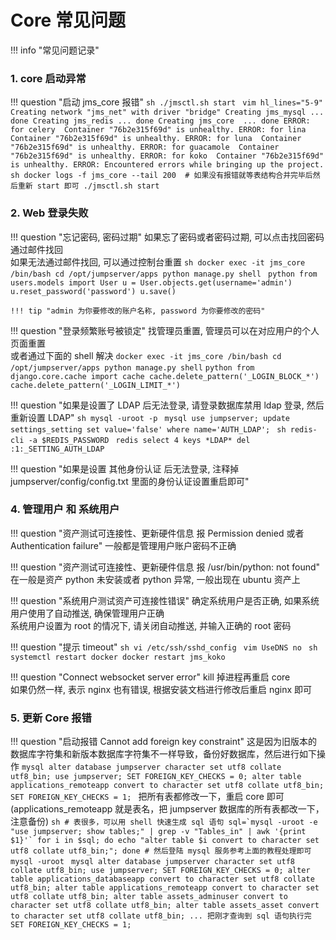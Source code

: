 # Core 常见问题

!!! info "常见问题记录"

### 1. core 启动异常

!!! question "启动 jms_core 报错"
    ```sh
    ./jmsctl.sh start
    ```
    ```vim hl_lines="5-9"
    Creating network "jms_net" with driver "bridge"
    Creating jms_mysql ... done
    Creating jms_redis ... done
    Creating jms_core  ... done
    ERROR: for celery  Container "76b2e315f69d" is unhealthy.
    ERROR: for lina  Container "76b2e315f69d" is unhealthy.
    ERROR: for luna  Container "76b2e315f69d" is unhealthy.
    ERROR: for guacamole  Container "76b2e315f69d" is unhealthy.
    ERROR: for koko  Container "76b2e315f69d" is unhealthy.
    ERROR: Encountered errors while bringing up the project.
    ```
    ```sh
    docker logs -f jms_core --tail 200  # 如果没有报错就等表结构合并完毕后然后重新 start 即可
    ./jmsctl.sh start
    ```

### 2. Web 登录失败

!!! question "忘记密码, 密码过期"
    如果忘了密码或者密码过期, 可以点击找回密码通过邮件找回  
    如果无法通过邮件找回, 可以通过控制台重置
    ```sh
    docker exec -it jms_core /bin/bash
    cd /opt/jumpserver/apps
    python manage.py shell
    ```
    ```python
    from users.models import User
    u = User.objects.get(username='admin')
    u.reset_password('password')
    u.save()
    ```

    !!! tip "admin 为你要修改的账户名称, password 为你要修改的密码"

!!! question "登录频繁账号被锁定"
    找管理员重置, 管理员可以在对应用户的个人页面重置  
    或者通过下面的 shell 解决
    ```
    docker exec -it jms_core /bin/bash
    cd /opt/jumpserver/apps
    python manage.py shell
    ```
    ```python
    from django.core.cache import cache
    cache.delete_pattern('_LOGIN_BLOCK_*')
    cache.delete_pattern('_LOGIN_LIMIT_*')
    ```

!!! question "如果是设置了 LDAP 后无法登录, 请登录数据库禁用 ldap 登录, 然后重新设置 LDAP"
    ```sh
    mysql -uroot -p
    ```
    ```mysql
    use jumpserver;
    update settings_setting set value='false' where name='AUTH_LDAP';
    ```
    ```sh
    redis-cli -a $REDIS_PASSWORD
    ```
    ```redis
    select 4
    keys *LDAP*
    del :1:_SETTING_AUTH_LDAP
    ```

!!! question "如果是设置 其他身份认证 后无法登录, 注释掉 jumpserver/config/config.txt 里面的身份认证设置重启即可"

### 4. 管理用户 和 系统用户

!!! question "资产测试可连接性、更新硬件信息 报 Permission denied 或者 Authentication failure"
    一般都是管理用户账户密码不正确

!!! question "资产测试可连接性、更新硬件信息 报 /usr/bin/python: not found"
    在一般是资产 python 未安装或者 python 异常, 一般出现在 ubuntu 资产上

!!! question "系统用户测试资产可连接性错误"
    确定系统用户是否正确, 如果系统用户使用了自动推送, 确保管理用户正确  
    系统用户设置为 root 的情况下, 请关闭自动推送, 并输入正确的 root 密码

!!! question "提示 timeout"
    ```sh
    vi /etc/ssh/sshd_config
    ```
    ```vim
    UseDNS no
    ```
    ```sh
    systemctl restart docker
    docker restart jms_koko
    ```

!!! question "Connect websocket server error"
    kill 掉进程再重启 core  
    如果仍然一样, 表示 nginx 也有错误, 根据安装文档进行修改后重启 nginx 即可

### 5. 更新 Core 报错

!!! question "启动报错 Cannot add foreign key constraint"
    这是因为旧版本的数据库字符集和新版本数据库字符集不一样导致，备份好数据库，然后进行如下操作
    ```mysql
    alter database jumpserver character set utf8 collate utf8_bin;
    use jumpserver;
    SET FOREIGN_KEY_CHECKS = 0;
    alter table applications_remoteapp convert to character set utf8 collate utf8_bin;
    SET FOREIGN_KEY_CHECKS = 1;
    ```
    把所有表都修改一下，重启 core 即可(applications_remoteapp 就是表名，把 jumpserver 数据库的所有表都改一下，注意备份)
    ```sh
    # 表很多，可以用 shell 快速生成 sql 语句
    sql=`mysql -uroot -e "use jumpserver; show tables;" | grep -v "Tables_in" | awk '{print $1}'`
    for i in $sql; do echo "alter table $i convert to character set utf8 collate utf8_bin;"; done
    # 然后登陆 mysql 服务参考上面的教程处理即可
    mysql -uroot
    ```
    ```mysql
    alter database jumpserver character set utf8 collate utf8_bin;
    use jumpserver;
    SET FOREIGN_KEY_CHECKS = 0;
    alter table applications_databaseapp convert to character set utf8 collate utf8_bin;
    alter table applications_remoteapp convert to character set utf8 collate utf8_bin;
    alter table assets_adminuser convert to character set utf8 collate utf8_bin;
    alter table assets_asset convert to character set utf8 collate utf8_bin;
    ... 把刚才查询到 sql 语句执行完
    SET FOREIGN_KEY_CHECKS = 1;
    ```
